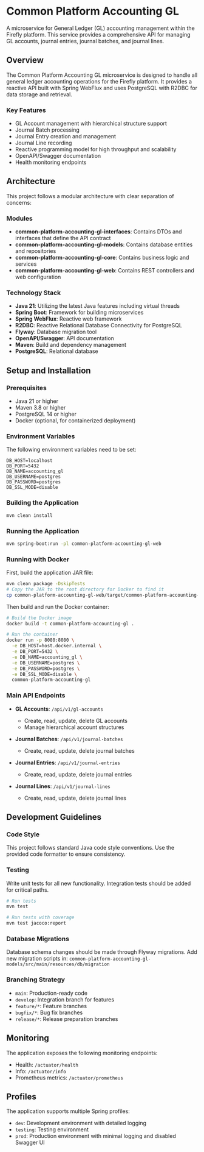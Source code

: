 # Common Platform Accounting GL

A microservice for General Ledger (GL) accounting management within the Firefly platform. This service provides a comprehensive API for managing GL accounts, journal entries, journal batches, and journal lines.

## Overview

The Common Platform Accounting GL microservice is designed to handle all general ledger accounting operations for the Firefly platform. It provides a reactive API built with Spring WebFlux and uses PostgreSQL with R2DBC for data storage and retrieval.

### Key Features

- GL Account management with hierarchical structure support
- Journal Batch processing
- Journal Entry creation and management
- Journal Line recording
- Reactive programming model for high throughput and scalability
- OpenAPI/Swagger documentation
- Health monitoring endpoints

## Architecture

This project follows a modular architecture with clear separation of concerns:

### Modules

- **common-platform-accounting-gl-interfaces**: Contains DTOs and interfaces that define the API contract
- **common-platform-accounting-gl-models**: Contains database entities and repositories
- **common-platform-accounting-gl-core**: Contains business logic and services
- **common-platform-accounting-gl-web**: Contains REST controllers and web configuration

### Technology Stack

- **Java 21**: Utilizing the latest Java features including virtual threads
- **Spring Boot**: Framework for building microservices
- **Spring WebFlux**: Reactive web framework
- **R2DBC**: Reactive Relational Database Connectivity for PostgreSQL
- **Flyway**: Database migration tool
- **OpenAPI/Swagger**: API documentation
- **Maven**: Build and dependency management
- **PostgreSQL**: Relational database

## Setup and Installation

### Prerequisites

- Java 21 or higher
- Maven 3.8 or higher
- PostgreSQL 14 or higher
- Docker (optional, for containerized deployment)

### Environment Variables

The following environment variables need to be set:

```
DB_HOST=localhost
DB_PORT=5432
DB_NAME=accounting_gl
DB_USERNAME=postgres
DB_PASSWORD=postgres
DB_SSL_MODE=disable
```

### Building the Application

```bash
mvn clean install
```

### Running the Application

```bash
mvn spring-boot:run -pl common-platform-accounting-gl-web
```

### Running with Docker

First, build the application JAR file:

```bash
mvn clean package -DskipTests
# Copy the JAR to the root directory for Docker to find it
cp common-platform-accounting-gl-web/target/common-platform-accounting-gl-web-1.0.0-SNAPSHOT.jar common-platform-accounting-gl.jar
```

Then build and run the Docker container:

```bash
# Build the Docker image
docker build -t common-platform-accounting-gl .

# Run the container
docker run -p 8080:8080 \
  -e DB_HOST=host.docker.internal \
  -e DB_PORT=5432 \
  -e DB_NAME=accounting_gl \
  -e DB_USERNAME=postgres \
  -e DB_PASSWORD=postgres \
  -e DB_SSL_MODE=disable \
  common-platform-accounting-gl
```

### Main API Endpoints

- **GL Accounts**: `/api/v1/gl-accounts`
  - Create, read, update, delete GL accounts
  - Manage hierarchical account structures

- **Journal Batches**: `/api/v1/journal-batches`
  - Create, read, update, delete journal batches

- **Journal Entries**: `/api/v1/journal-entries`
  - Create, read, update, delete journal entries

- **Journal Lines**: `/api/v1/journal-lines`
  - Create, read, update, delete journal lines

## Development Guidelines

### Code Style

This project follows standard Java code style conventions. Use the provided code formatter to ensure consistency.

### Testing

Write unit tests for all new functionality. Integration tests should be added for critical paths.

```bash
# Run tests
mvn test

# Run tests with coverage
mvn test jacoco:report
```

### Database Migrations

Database schema changes should be made through Flyway migrations. Add new migration scripts in:
`common-platform-accounting-gl-models/src/main/resources/db/migration`

### Branching Strategy

- `main`: Production-ready code
- `develop`: Integration branch for features
- `feature/*`: Feature branches
- `bugfix/*`: Bug fix branches
- `release/*`: Release preparation branches

## Monitoring

The application exposes the following monitoring endpoints:

- Health: `/actuator/health`
- Info: `/actuator/info`
- Prometheus metrics: `/actuator/prometheus`

## Profiles

The application supports multiple Spring profiles:

- `dev`: Development environment with detailed logging
- `testing`: Testing environment
- `prod`: Production environment with minimal logging and disabled Swagger UI